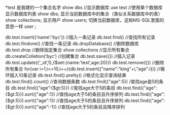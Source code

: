 *test 是我建的一个集合名字
show dbs //显示数据库
use test //使用某个数据库
显示数据库列表
show dbs;
显示当前数据库中的集合（类似关系数据库中的表）
show collections;
显示用户
show users;
切换当前数据库，这和MS-SQL里面的意思一样
user <db name>;

db.test.insert({‘name’:’byc’}) //插入一条记录
db.test.find() //查找所有记录
db.test.findone() //查找一条记录
db.dropDatabase() //删除数据库
db.test.drop //删除指定集合
show collections //显示所有集合
db.createColletion(‘byc’) //创建集合
db.test.save({}) //插入记录db.test.update({‘_id’,1},{$set:{name:’test’,age:20}})
db.test.remove({}) //删除所有集合
for(var i=1;i<=10;i++){db.test.insert({"name":"king"+i,"age":i})} //循环插入10条记录
db.test.find().pretty() //格式化显示查询结果
db.test.find().count() //查询数据条数
db.test.find({"age":5}) /查找age是5的条目
db.test.find({“age”:{$gt:5}}) //查找age大于5的条目
db.test.find({"age":{$gt:5}}).sort({"age":1}) //查找age大于5的条目且升序排列
db.test.find({"age":{$gt:5}}).sort({"age":1}) //查找age大于5的条目且升序排列
db.test.find({"age":{$gt:5}}).sort({"age”:-1}) //查找age大于5的条目且降序排列
